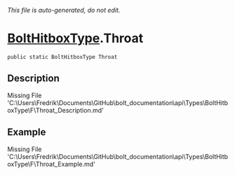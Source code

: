*This file is auto-generated, do not edit.*

# [BoltHitboxType](Types/BoltHitboxType.md).Throat
`public static BoltHitboxType Throat`
## Description
Missing File 'C:\Users\Fredrik\Documents\GitHub\bolt_documentation\api\Types\BoltHitboxType\F\Throat_Description.md'
## Example
Missing File 'C:\Users\Fredrik\Documents\GitHub\bolt_documentation\api\Types\BoltHitboxType\F\Throat_Example.md'
